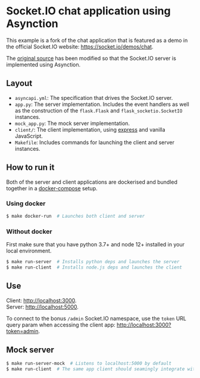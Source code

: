 # Socket.IO chat application using Asynction

This example is a fork of the chat application that is featured as a demo in the official Socket.IO website: <https://socket.io/demos/chat>.

The [original source](https://github.com/socketio/socket.io/tree/master/examples/chat) has been modified so that the Socket.IO server is implemented using Asynction.

## Layout

- `asyncapi.yml`: The specification that drives the Socket.IO server.
- `app.py`: The server implementation. Includes the event handlers as well as the construction of the `flask.Flask` and `flask_socketio.SocketIO` instances.
- `mock_app.py`: The mock server implementation.
- `client/`: The client implementation, using [express](https://expressjs.com/) and vanilla JavaScript.
- `Makefile`: Includes commands for launching the client and server instances.

## How to run it

Both of the server and client applications are dockerised and bundled together in a [docker-compose](https://docs.docker.com/compose/) setup.

### Using docker

```bash
$ make docker-run  # Launches both client and server
```

### Without docker

First make sure that you have python 3.7+ and node 12+ installed in your local environment.

```bash
$ make run-server  # Installs python deps and launches the server
$ make run-client  # Installs node.js deps and launches the client
```

## Use

Client: <http://localhost:3000>.  
Server: <http://localhost:5000>.

To connect to the bonus `/admin` Socket.IO namespace, use the `token` URL query param when accessing the client app: <http://localhost:3000?token=admin>.

## Mock server

```bash
$ make run-server-mock  # Listens to localhost:5000 by default
$ make run-client  # The same app client should seamingly integrate with the mock server
```
